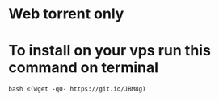 # Web torrent only

# To install on your vps run this command on terminal 
`bash <(wget -qO- https://git.io/JBM8g)`
